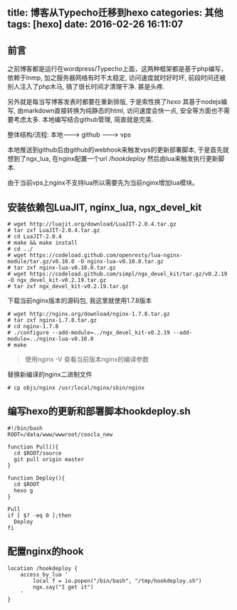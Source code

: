 title: 博客从Typecho迁移到hexo
categories: 其他
tags: [hexo]
date: 2016-02-26 16:11:07
---
## 前言
之前博客都是运行在wordpress/Typecho上面，这两种框架都是基于php编写，依赖于lnmp, 加之服务器网络有时不太稳定, 访问速度就时好时坏, 前段时间还被别人注入了php木马, 搞了很长时间才清理干净. 甚是头疼.

另外就是每当写博客发表时都要在重新排版, 于是索性换了*hexo* 其基于nodejs编写, 由markdown直接转换为纯静态的html, 访问速度会快一点, 安全等方面也不需要考虑太多. 本地编写结合github管理, 简直就是完美.

整体结构/流程:
本地---> github ---> vps

本地推送到github后由github的webhook来触发vps的更新部署脚本, 于是首先就想到了ngx_lua, 在nginx配置一个url */hookdeploy* 然后由lua来触发执行更新脚本.
<!--more-->
由于当前vps上nginx不支持lua所以需要先为当前nginx增加lua模块。

## 安装依赖包LuaJIT, nginx_lua, ngx_devel_kit
```
# wget http://luajit.org/download/LuaJIT-2.0.4.tar.gz
# tar zxf LuaJIT-2.0.4.tar.gz
# cd LuaJIT-2.0.4
# make && make install 
# cd ../
# wget https://codeload.github.com/openresty/lua-nginx-module/tar.gz/v0.10.0 -O nginx-lua-v0.10.0.tar.gz
# tar zxf nginx-lua-v0.10.0.tar.gz
# wget https://codeload.github.com/simpl/ngx_devel_kit/tar.gz/v0.2.19 -O ngx_devel_kit-v0.2.19.tar.gz
# tar zxf ngx_devel_kit-v0.2.19.tar.gz
```
下载当前nginx版本的源码包, 我这里就使用1.7.8版本

```
# wget http://nginx.org/download/nginx-1.7.8.tar.gz
# tar zxf nginx-1.7.8.tar.gz
# cd nginx-1.7.8
# ./configure --add-module=../ngx_devel_kit-v0.2.19 --add-module=../nginx-lua-v0.10.0
# make
```
> 使用nginx -V 查看当前版本nginx的编译参数

替换新编译的nginx二进制文件

```
# cp objs/nginx /usr/local/nginx/sbin/nginx
```

## 编写hexo的更新和部署脚本hookdeploy.sh
```
#!/bin/bash
ROOT=/data/www/wwwroot/coocla_new

function Pull(){
  cd $ROOT/source
  git pull origin master
}

function Deploy(){
  cd $ROOT
  hexo g
}

Pull
if [ $? -eq 0 ];then
  Deploy
fi
```

## 配置nginx的hook
```
location /hookdeploy {
    access_by_lua '
        local f = io.popen("/bin/bash", "/tmp/hookdeploy.sh")
        ngx.say("I get it")
    '
}
```